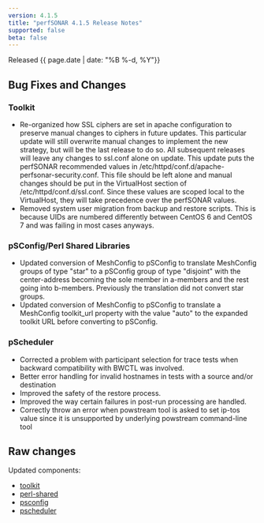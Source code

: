 ```yaml
---
version: 4.1.5
title: "perfSONAR 4.1.5 Release Notes"
supported: false
beta: false
---
```


Released {{ page.date | date: "%B %-d, %Y"}}


Bug Fixes and Changes
---------------------

### Toolkit

-   Re-organized how SSL ciphers are set in apache configuration to
    preserve manual changes to ciphers in future updates. This
    particular update will still overwrite manual changes to implement
    the new strategy, but will be the last release to do so. All
    subsequent releases will leave any changes to ssl.conf alone on
    update. This update puts the perfSONAR recommended values in
    /etc/httpd/conf.d/apache-perfsonar-security.conf. This file should
    be left alone and manual changes should be put in the VirtualHost
    section of /etc/httpd/conf.d/ssl.conf. Since these values are scoped
    local to the VirtualHost, they will take precedence over the
    perfSONAR values.
-   Removed system user migration from backup and restore scripts. This
    is because UIDs are numbered differently between CentOS 6 and CentOS
    7 and was failing in most cases anyways.

### pSConfig/Perl Shared Libraries

-   Updated conversion of MeshConfig to pSConfig to translate MeshConfig
    groups of type "star" to a pSConfig group of type "disjoint" with
    the center-address becoming the sole member in a-members and the
    rest going into b-members. Previously the translation did not
    convert star groups.
-   Updated conversion of MeshConfig to pSConfig to translate a
    MeshConfig toolkit\_url property with the value "auto" to the
    expanded toolkit URL before converting to pSConfig.

### pScheduler

-   Corrected a problem with participant selection for trace tests when
    backward compatibility with BWCTL was involved.
-   Better error handling for invalid hostnames in tests with a source
    and/or destination
-   Improved the safety of the restore process.
-   Improved the way certain failures in post-run processing are
    handled.
-   Correctly throw an error when powstream tool is asked to set ip-tos
    value since it is unsupported by underlying powstream command-line
    tool

Raw changes
-----------

Updated components:

-   [toolkit](https://github.com/perfsonar/toolkit/compare/4.1.4...v4.1.5)
-   [perl-shared](https://github.com/perfsonar/perl-shared/compare/4.1.4...v4.1.5)
-   [psconfig](https://github.com/perfsonar/psconfig/compare/4.1.4...v4.1.5)
-   [pscheduler](https://github.com/perfsonar/pscheduler/compare/4.1.4...v4.1.5)
